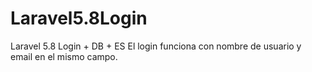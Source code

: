 # Laravel5.8Login
 Laravel 5.8 Login + DB + ES
El login funciona con nombre de usuario y email en el mismo campo.
